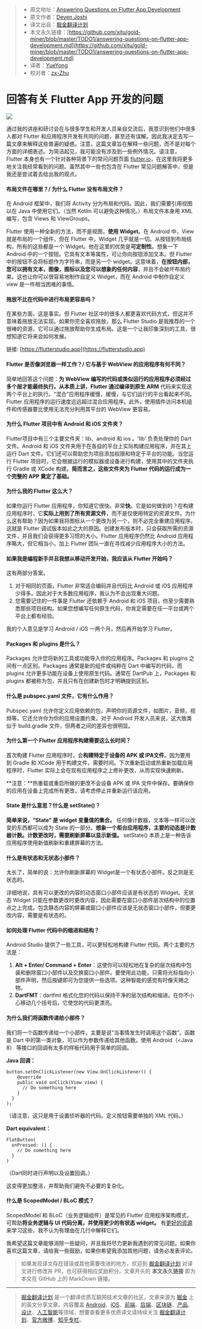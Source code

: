 > - 原文地址：[Answering Questions on Flutter App Development](https://medium.com/@dev.n/answering-questions-on-flutter-app-development-6d50eb7223f3)
> - 原文作者：[Deven Joshi](https://medium.com/@dev.n?source=post_header_lockup)
> - 译文出自：[掘金翻译计划](https://github.com/xitu/gold-miner)
> - 本文永久链接：[https://github.com/xitu/gold-miner/blob/master/TODO1/answering-questions-on-flutter-app-development.md](https://github.com/xitu/gold-miner/blob/master/TODO1/answering-questions-on-flutter-app-development.md)
> - 译者：[YueYong](https://github.com/YueYongDev)
> - 校对者：[zx-Zhu](https://github.com/zx-Zhu)

# 回答有关 Flutter App 开发的问题

![](https://cdn-images-1.medium.com/max/800/1*lMa5iiFWt33MxXUN7t9k6Q.png)

通过我的讲座和研讨会在与很多学生和开发人员亲自交流后，我意识到他们中很多人都对 Flutter 和应用程序开发有共同的问题，甚至还有误解。因此我决定去写一篇文章来解释这些普遍的疑惑。注意，这篇文章旨在解释一些问题，而不是对每个方面的详细表述。为简洁起见，我可能没有涉及到一些例外情况。请注意，Flutter 本身也有一个针对各种背景下的常问问题页面 [flutter.io](https://flutter.io/)，在这里我将更多地关注我经常看到的问题。虽然其中一些也包含在 Flutter 常见问题解答中，但是我还是尝试着去给出我的观点。

#### 布局文件在哪里？/ 为什么 Flutter 没有布局文件？

在 Android 框架中，我们将 Activity 分为布局和代码。因此，我们需要引用视图以在 Java 中使用它们。（当然 Kotlin 可以避免这种情况。）布局文件本身用 XML 编写，包含 Views 和 ViewGroups。

Flutter 使用一种全新的方法，而不是视图，**使用 Widget**。在 Android 中，View 就是布局的一个组件，但在 Flutter 中，Widget 几乎就是一切。从按钮到布局结构，所有的这些都是一个 Widget。他在这里的优势是**可定制性**。想象一下 Android 中的一个按钮。它具有文本等属性，可让你向按钮添加文本。但 Flutter 中的按钮不会将标题作为字符串，而是另一个 widget。这意味着，**在按钮内部，您可以拥有文本，图像，图标以及您可以想象的任何内容**，并且不会破坏布局约束。这也让你可以很容易地制作自定义 Widget，而在 Android 中制作自定义 view 是一件相当困难的事情。

#### 拖放不比在代码中进行布局更容易吗？

在某些方面，这是事实。但 Flutter 社区中的很多人都更喜欢代码方式，但这并不意味着拖放无法实现。如果你完全喜欢拖放，那么 Flutter Studio 是我推荐的一个很棒的资源，它可以通过拖放帮助你生成布局。这是一个让我印象深刻的工具，很想知道它将来会如何发展。

链接:  [https://flutterstudio.app](https://flutterstudio.app)

#### Flutter 是否像浏览器一样工作？/ 它与基于 WebView 的应用程序有何不同？

简单地回答这个问题：**为 WebView 编写的代码或类似运行的应用程序必须经过多个层才能最终执行。**从本质上讲，Flutter 通过**编译到原生 ARM** 代码来实现这两个平台上的执行。“混合”应用程序缓慢，缓慢，与它们运行的平台看起来不同。Flutter 应用程序的运行速度远远超过混合应用程序。此外，使用插件访问本机组件和传感器要比使用无法充分利用其平台的 WebView 更容易。

#### 为什么 Flutter 项目中有 Android 和 iOS 文件夹？

Flutter项目中有三个主要文件夹：lib、android 和 ios 。'lib' 负责处理你的 Dart 文件。Android 和 iOS 文件夹用于在各自的平台上实际构建应用程序，并在其上运行 Dart 文件。它们还可以帮助您为项目添加权限和特定于平台的功能。当您运行 Flutter 项目时，它会根据运行的模拟器或设备进行构建，使用其中的文件夹执行 Gradle 或 XCode 构建。**简而言之，这些文件夹为 Flutter 代码的运行成为一个完整的 APP 奠定了基础。**

#### 为什么我的 Flutter 这么大？

如果你运行 Flutter 应用程序，你知道它很快。非常**快**。它是如何做到的？在构建应用程序时，它**实际上用到了所有资源文件**，而不是仅使用特定的资源文件。为什么这有帮助？因为如果我将图标从一个更改为另一个，则不必完全重建应用程序。这就是 Flutter 调试版本如此之大的原因。创建发布版本时，只会获取所需的资源文件，并且我们会获得更多习惯的大小。Flutter 应用程序仍然比 Android 应用程序略大，但它相当小，加上 Flutter 团队一直在寻找减少应用程序大小的方法。

#### **如果我是编程新手并且我想从移动开发开始，我应该从 Flutter 开始吗？**

这有两部分答案。

1. 对于相同的页面，Flutter 非常适合编码并且代码比 Android 或 iOS 应用程序少得多。因此对于大多数应用程序，我认为不会出现重大问题。
2. 您需要记住的一件事是 Flutter 还依赖于 Android 和 iOS 项目，你至少需要熟悉那些项目结构。如果您想编写任何原生代码，你肯定需要在任一平台或两个平台上都有经验。

我的个人意见是学习 Android / iOS 一两个月，然后再开始学习 Flutter。

#### Packages 和 plugins 是什么？

Packages 允许您将新的工具或功能导入你的应用程序。Packages 和 plugins 之间有一点区别。Packages 通常是新的组件或纯粹在 Dart 中编写的代码，而 plugins 允许更多功能在设备上使用原生代码。通常在 DartPub 上，Packages 和 plugins 都被称为包，并且只有在创建新包时才明确提到区别。

#### 什么是 pubspec.yaml 文件，它有什么作用？

Pubspec.yaml 允许你定义应用依赖的包，声明你的资源文件，如图片，音频，视频等。它还允许你为你的应用设置约束。对于 Android 开发人员来说，这大致类似于 build.gradle 文件，但两者之间的差异也很明显。

#### 为什么第一个 Flutter 应用程序构建需要这么长时间？

首次构建 Flutter 应用程序时，会**构建特定于设备的 APK 或 IPA文件**。因为要用到 Gradle 和 XCode 用于构建文件，需要时间。下次重新启动或热重新加载应用程序时，Flutter 实际上会在现有应用程序之上修补更改，从而实现快速刷新。

**注意：**热重载或重启所做的更改不会设备 APK 或 IPA 文件中保存。要确保你的应用在设备上完成所有更改，请考虑停止并重新运行该应用。

#### State 是什么意思？什么是 setState()？

**简单来说，“State” 是 widget 变量值的集合。** 任何像计数器，文本等一样可以改变的东西都可以成为 State 的一部分。**想象一个柜台应用程序，主要的动态是计数器计数。计数更改时，需要刷新屏幕以显示新值。** setState() 本质上是一种告诉应用程序使用新值刷新和重建屏幕的方法。

#### 什么是有状态和无状态小部件？

太长了，简单的说：允许你刷新屏幕的 Widget是一个有状态小部件。反之则是无状态的。

详细地说，具有可以更改的内容的动态窗口小部件应该是有状态的 Widget。无状态 Widget 只能在参数更改时更改内容，因此需要在窗口小部件层次结构中的位置点之上完成。包含静态内容的屏幕或窗口小部件应该是无状态窗口小部件，但要更改内容，需要是有状态的。

#### 如何处理 Flutter 代码中的缩进和结构？

Android Studio 提供了一些工具，可以更轻松地构建 Flutter 代码。两个主要的方法是：

1. **Alt + Enter/ Command + Enter**：这使你可以轻松地在复杂的层次结构中包装和删除窗口小部件以及交换窗口小部件。要使用此功能，只需将光标指向小部件声明，然后按键即可为您提供一些选项。这种智能的感觉有时像天赐之物。
2. **DartFMT**：dartfmt 格式化您的代码以保持干净的层次结构和缩进。在你不小心移动几个括号后，它使您的代码更漂亮。

#### 为什么我们将函数传递给小部件？

我们将一个函数传递给一个小部件，主要是说“当事情发生时调用这个函数”。函数是 Dart 中的第一类对象，可以作为参数传递给其他函数。使用 Android（<Java 8） 等接口的回调有太多的样板代码用于简单的回调。

**Java 回调：**

```
button.setOnClickListener(new View.OnClickListener() {
    @override
    public void onClick(View view) {
      // Do something here
    }
  }
);
```

（请注意，这只是用于设置侦听器的代码。定义按钮需要单独的 XML 代码。）

**Dart equivalent：**

```
FlatButton(
  onPressed: () {
    // Do something here
  }
)
```

（Dart同时进行声明以及设置回调。）

这变得更加整洁，并帮助我们避免不必要的复杂化。

#### 什么是 ScopedModel / BLoC 模式？

ScopedModel 和 BLoC（业务逻辑组件）是常见的 Flutter 应用程序架构模式，可帮助**将业务逻辑与 UI 代码分离，并使用更少的有状态 widget。** 有[更好的资源](https://medium.com/flutter-community/let-me-help-you-to-understand-and-choose-a-state-management-solution-for-your-app-9ffeac834ee3)来学习这些，我不认为有理由在几行中解释它们。

我希望这篇文章能够消除一些疑问，并且我将尽力更新我遇到的常见问题。如果你喜欢这篇文章，请给我一些鼓励，如果你希望我添加其他问题，请务必发表评论。

> 如果发现译文存在错误或其他需要改进的地方，欢迎到 [掘金翻译计划](https://github.com/xitu/gold-miner) 对译文进行修改并 PR，也可获得相应奖励积分。文章开头的 **本文永久链接** 即为本文在 GitHub 上的 MarkDown 链接。


---

> [掘金翻译计划](https://github.com/xitu/gold-miner) 是一个翻译优质互联网技术文章的社区，文章来源为 [掘金](https://juejin.im) 上的英文分享文章。内容覆盖 [Android](https://github.com/xitu/gold-miner#android)、[iOS](https://github.com/xitu/gold-miner#ios)、[前端](https://github.com/xitu/gold-miner#前端)、[后端](https://github.com/xitu/gold-miner#后端)、[区块链](https://github.com/xitu/gold-miner#区块链)、[产品](https://github.com/xitu/gold-miner#产品)、[设计](https://github.com/xitu/gold-miner#设计)、[人工智能](https://github.com/xitu/gold-miner#人工智能)等领域，想要查看更多优质译文请持续关注 [掘金翻译计划](https://github.com/xitu/gold-miner)、[官方微博](http://weibo.com/juejinfanyi)、[知乎专栏](https://zhuanlan.zhihu.com/juejinfanyi)。
